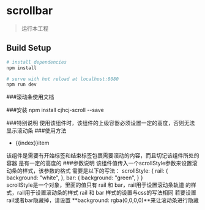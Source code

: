 # scrollbar

> 运行本工程

## Build Setup

``` bash
# install dependencies
npm install

# serve with hot reload at localhost:8080
npm run dev
```

###滚动条使用文档

###安装
        npm install cjhcj-scroll --save

###特别说明
        使用该组件时，该组件的上级容器必须设置一定的高度，否则无法显示滚动条
###使用方法
        <div>
            <ScrollBar :scrollStyle="scrollStyle">
                <ul>
                    <li v-for="(item, index) in arr" :key="index">{{index}}item</li>
                </ul>
            </ScrollBar>
        </div>
        该组件是需要有开始标签和结束标签包裹需要滚动的内容，而且切记该组件所处的容器
        是有一定的高度的
###参数说明
        该组件值传入一个scrollStyle参数来设置滚动条的样式，该参数的格式
        需要是以下的写法：
        scrollStyle: {
            rail: {
                background: "white",
            },
            bar: {
                background: "green",
            }
        }  
        scrollStyle是一个对象，里面的值只有 rail 和 bar，rail用于设置滚动条轨道
        的样式，rail用于设置滚动条的样式
        rail 和 bar 样式的设置与css的写法相同
        若要设置rail或者bar隐藏掉，请设置 **background: rgba(0,0,0,0)**来让滚动条进行隐藏

